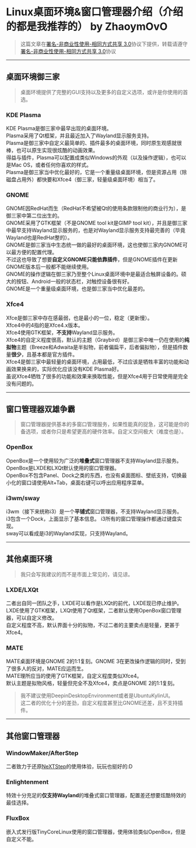 # Linux桌面环境&窗口管理器介绍（介绍的都是我推荐的） by ZhaoymOvO
> 这篇文章在[署名-非商业性使用-相同方式共享 3.0](https://creativecommons.org/licenses/by-nc-sa/3.0/)协议下提供，转载请遵守[署名-非商业性使用-相同方式共享 3.0](https://creativecommons.org/licenses/by-nc-sa/3.0/)协议

---
## 桌面环境御三家
> 桌面环境提供了完整的GUI支持以及更多的自定义选项，或许是你使用的首选。

### KDE Plasma
KDE Plasma是御三家中最早出现的桌面环境。  
Plasma采用了Qt框架，并且最近加入了Wayland显示服务支持。  
Plasma是御三家中自定义最简单的、插件最多的桌面环境，同时原生观感就很棒，也可以原生实现很炫酷的动画效果。  
得益与插件，Plasma可以配置成类似Windows的外观（以及操作逻辑），也可以是Mac OS，或者任何你喜欢的样式。  
Plasma是御三家当中优化最好的，它是一个重量级桌面环境，但是资源占用（除磁盘占用外）都快要和Xfce4（御三家，轻量级桌面环境）相当了。

### GNOME
GNOME因RedHat而生（RedHat不希望被Qt的使用条款限制他的商业行为），是御三家中第二位出生的。  
GNOME采用了GTK框架（不是GNOME tool kit是GIMP tool kit），并且是御三家中最早支持Wayland显示服务的，也是对Wayland显示服务支持最完善的（毕竟Wayland也是RedHat整的）。  
GNOME是御三家当中生态统一做的最好的桌面环境，这也使御三家内GNOME可以最方便的配置代理。   
不过这也导致了想要**自定义GNOME只能依靠插件**，但是GNOME插件在更新GNOME版本后一般都不能继续使用。  
GNOME的操作逻辑在御三家乃至整个Linux桌面环境中是最适合触屏设备的。硕大的按钮、Android一般的状态栏，对触控设备很有好。  
GNOME是一个重量级桌面环境，也是御三家当中优化最差的。

### Xfce4
Xfce是御三家中存在感最弱，也是最小的一位，稳定（更新慢）。  
Xfce4中的4指的是Xfce4.x版本。  
Xfce4使用GTK框架，**不支持**Wayland显示服务。  
Xfce4的自定义程度很高，默认的主题（Graybird）是御三家中唯一仍在使用的**纯拟物**主题（Breeze和Adwaita是半拟物，前者偏扁平，后者偏拟物），但是插件数量**很少**，且基本都是官方插件。  
Xfce4是御三家中最轻量的桌面环境，占用最低，不过应该是牺牲丰富的功能和动画效果换来的，实际优化应该没有KDE Plasma好。  
虽说Xfce4牺牲了很多的功能和效果来换取性能，但是Xfce4用于日常使用是完全没有问题的。

---
## 窗口管理器双雄争霸
> 窗口管理器提供基本的多窗口管理服务，如果性能真的捉急，这可能是你的备选项，或者你只是希望更高的硬件效率。自定义空间极大（难度也是）。

### OpenBox
OpenBox是一个使用较为广泛的**堆叠式**窗口管理器不支持Wayland显示服务。  
OpenBox是LXDE和LXQt默认使用的窗口管理器。  
OpenBox不包含Panel、Dock之类的东西，也没有桌面图标、壁纸支持，切换最小化的窗口请使用Alt+Tab，桌面右键可以呼出应用程序菜单。  
### i3wm/sway
i3wm（接下来统称i3）是一个**平铺式**窗口管理器，不支持Wayland显示服务。  
i3包含一个Dock，上面显示了基本信息。 
i3所有的窗口管理操作都通过键盘实现。  
sway可以看成是i3的Wayland实现，只支持Wayland。  

---
## 其他桌面环境
> 我只会写我建议的而不是市面上常见的，请见谅。

### LXDE/LXQt
二者出自同一团队之手，LXDE可以看作是LXQt的前代，LXDE现已停止维护。  
LXDE使用了GTK框架，LXQt使用了Qt框架，二者默认使用OpenBox窗口管理器，可以自定义修改。  
自定义程度不高，默认界面十分的拟物，不过二者的主要卖点是轻量，更甚于Xfce4。  
### MATE
MATE桌面环境是GNOME 2的1:1复刻。GNOME 3在更改操作逻辑的同时，受到了很多人的反对，MATE应运而生。  
MATE理所应当的使用了GTK框架，自定义程度类似Xfce4。  
默认主题是拟物风格，轻量但完全不及Xfce4，卖点是GNOME 2的1:1复刻。 
> 我不建议使用DeepinDesktopEnvironment或者是UbuntuKylinUI。  
> 这二者的优化十分的差劲，自定义程度甚至比GNOME还差，且不支持插件。  

---
## 其他窗口管理器
### WindowMaker/AfterStep
二者致力于还原[NeXTStep](https://m.wikipedia.org/wiki/NeXTSTEP)的使用体验，玩玩也挺好的:D  
### Enlightenment
特效十分充足的**仅支持Wayland**的堆叠式窗口管理器，配置差还想要炫酷特效的最佳选择。  
### FluxBox
嵌入式发行版TinyCoreLinux使用的窗口管理器，使用体验类似OpenBox，但是自定义不能。  

